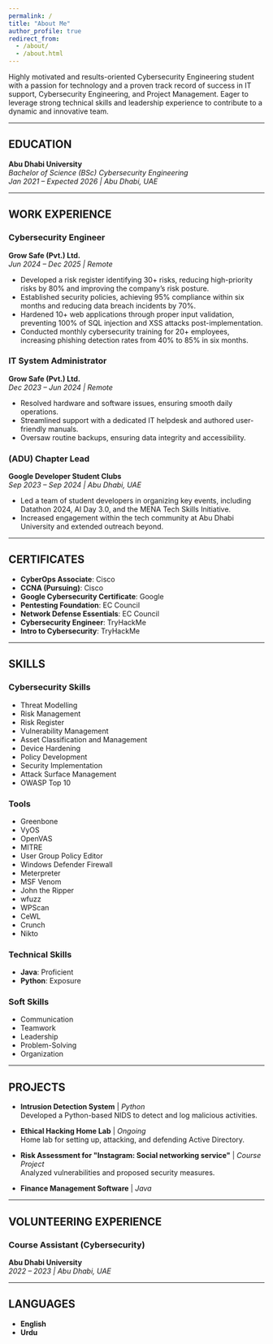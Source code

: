 ```yaml
---
permalink: /
title: "About Me"
author_profile: true
redirect_from: 
  - /about/
  - /about.html
---
```


 
Highly motivated and results-oriented Cybersecurity Engineering student with a passion for technology and a proven track record of success in IT support, Cybersecurity Engineering, and Project Management. Eager to leverage strong technical skills and leadership experience to contribute to a dynamic and innovative team.

---

## EDUCATION

**Abu Dhabi University**  
*Bachelor of Science (BSc) Cybersecurity Engineering*  
*Jan 2021 – Expected 2026 | Abu Dhabi, UAE*

---

## WORK EXPERIENCE

### Cybersecurity Engineer  
**Grow Safe (Pvt.) Ltd.**  
*Jun 2024 – Dec 2025 | Remote*

- Developed a risk register identifying 30+ risks, reducing high-priority risks by 80% and improving the company’s risk posture.
- Established security policies, achieving 95% compliance within six months and reducing data breach incidents by 70%.
- Hardened 10+ web applications through proper input validation, preventing 100% of SQL injection and XSS attacks post-implementation.
- Conducted monthly cybersecurity training for 20+ employees, increasing phishing detection rates from 40% to 85% in six months.

### IT System Administrator  
**Grow Safe (Pvt.) Ltd.**  
*Dec 2023 – Jun 2024 | Remote*

- Resolved hardware and software issues, ensuring smooth daily operations.
- Streamlined support with a dedicated IT helpdesk and authored user-friendly manuals.
- Oversaw routine backups, ensuring data integrity and accessibility.

### (ADU) Chapter Lead  
**Google Developer Student Clubs**  
*Sep 2023 – Sep 2024 | Abu Dhabi, UAE*

- Led a team of student developers in organizing key events, including Datathon 2024, AI Day 3.0, and the MENA Tech Skills Initiative.
- Increased engagement within the tech community at Abu Dhabi University and extended outreach beyond.

---

## CERTIFICATES

- **CyberOps Associate**: Cisco  
- **CCNA (Pursuing)**: Cisco  
- **Google Cybersecurity Certificate**: Google  
- **Pentesting Foundation**: EC Council  
- **Network Defense Essentials**: EC Council  
- **Cybersecurity Engineer**: TryHackMe  
- **Intro to Cybersecurity**: TryHackMe  

---

## SKILLS

### Cybersecurity Skills
- Threat Modelling  
- Risk Management  
- Risk Register  
- Vulnerability Management  
- Asset Classification and Management  
- Device Hardening  
- Policy Development  
- Security Implementation  
- Attack Surface Management  
- OWASP Top 10  

### Tools
- Greenbone  
- VyOS  
- OpenVAS  
- MITRE  
- User Group Policy Editor  
- Windows Defender Firewall  
- Meterpreter  
- MSF Venom  
- John the Ripper  
- wfuzz  
- WPScan  
- CeWL  
- Crunch  
- Nikto  

### Technical Skills
- **Java**: Proficient  
- **Python**: Exposure  

### Soft Skills
- Communication  
- Teamwork  
- Leadership  
- Problem-Solving  
- Organization  

---

## PROJECTS

- **Intrusion Detection System** | *Python*  
  Developed a Python-based NIDS to detect and log malicious activities.

- **Ethical Hacking Home Lab** | *Ongoing*  
  Home lab for setting up, attacking, and defending Active Directory.

- **Risk Assessment for "Instagram: Social networking service"** | *Course Project*  
  Analyzed vulnerabilities and proposed security measures.

- **Finance Management Software** | *Java*  

---

## VOLUNTEERING EXPERIENCE

### Course Assistant (Cybersecurity)  
**Abu Dhabi University**  
*2022 – 2023 | Abu Dhabi, UAE*

---

## LANGUAGES

- **English**  
- **Urdu**
